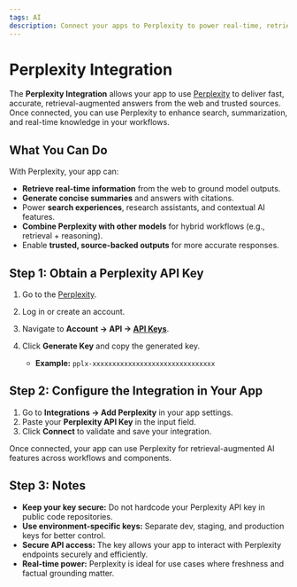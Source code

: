 ```yaml
---
tags: AI
description: Connect your apps to Perplexity to power real-time, retrieval-augmented AI experiences.
---
```

# Perplexity Integration

The **Perplexity Integration** allows your app to use [Perplexity](https://www.perplexity.ai/) to deliver fast, accurate, retrieval-augmented answers from the web and trusted sources. Once connected, you can use Perplexity to enhance search, summarization, and real-time knowledge in your workflows.

## What You Can Do

With Perplexity, your app can:
- **Retrieve real-time information** from the web to ground model outputs.  
- **Generate concise summaries** and answers with citations.  
- Power **search experiences**, research assistants, and contextual AI features.  
- **Combine Perplexity with other models** for hybrid workflows (e.g., retrieval + reasoning).  
- Enable **trusted, source-backed outputs** for more accurate responses.

## Step 1: Obtain a Perplexity API Key

1. Go to the [Perplexity](https://www.perplexity.ai/).  
2. Log in or create an account.  
3. Navigate to **Account → API → [API Keys](https://www.perplexity.ai/account/api/keys)**.  
4. Click **Generate Key** and copy the generated key.

   * **Example:** `pplx-xxxxxxxxxxxxxxxxxxxxxxxxxxxxxxx`

## Step 2: Configure the Integration in Your App

1. Go to **Integrations → Add Perplexity** in your app settings.  
2. Paste your **Perplexity API Key** in the input field.  
3. Click **Connect** to validate and save your integration.

Once connected, your app can use Perplexity for retrieval-augmented AI features across workflows and components.

## Step 3: Notes

* **Keep your key secure:** Do not hardcode your Perplexity API key in public code repositories.  
* **Use environment-specific keys:** Separate dev, staging, and production keys for better control.  
* **Secure API access:** The key allows your app to interact with Perplexity endpoints securely and efficiently.  
* **Real-time power:** Perplexity is ideal for use cases where freshness and factual grounding matter.
